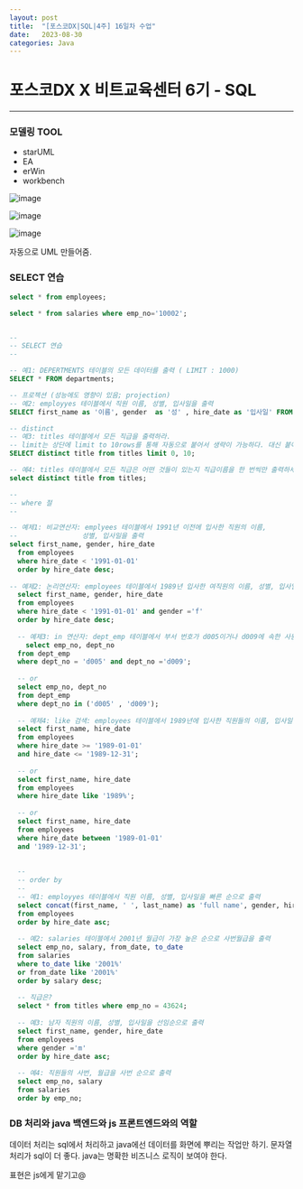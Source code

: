 ```yaml
---
layout: post
title:  "[포스코DX|SQL|4주] 16일차 수업"
date:   2023-08-30
categories: Java
---
```


# 포스코DX X 비트교육센터 6기 - SQL

---

### 모델링 TOOL

- starUML
- EA
- erWin
- workbench

![image](https://github.com/talkingOrange/talkingOrange.github.io/assets/88815795/c0688631-e867-46c3-ad30-6b22800a07da)

![image](https://github.com/talkingOrange/talkingOrange.github.io/assets/88815795/c83ee079-20e3-4df9-8a03-7f0855a8f806)

![image](https://github.com/talkingOrange/talkingOrange.github.io/assets/88815795/43d0a20e-ad40-43ee-a2f2-90b2843f7f36)

자동으로 UML 만들어줌.


### SELECT 연습

```sql
select * from employees;

select * from salaries where emp_no='10002';


--
-- SELECT 연습 
--

-- 예1: DEPERTMENTS 테이블의 모든 데이터를 출력 ( LIMIT : 1000) 
SELECT * FROM departments;

-- 프로젝션 (성능에도 영향이 있음; projection)
-- 예2: employyes 테이블에서 직원 이름, 성별, 입사일을 출력
SELECT first_name as '이름', gender  as '성' , hire_date as '입사일' FROM employees;

-- distinct 
-- 예3: titles 테이블에서 모든 직급을 출력하라.
-- limit는 상단에 limit to 10rows를 통해 자동으로 붙어서 생략이 가능하다. 대신 붙이면, 시작과 끝 index 설정 가능.
SELECT distinct title from titles limit 0, 10;

-- 예4: titles 테이블에서 모든 직급은 어떤 것들이 있는지 직급이름을 한 번씩만 출력하세요.
select distinct title from titles;

--
-- where 절
--

-- 예제1: 비교연산자: emplyees 테이블에서 1991년 이전에 입사한 직원의 이름, 
--                성별, 입사일을 출력 
select first_name, gender, hire_date
  from employees
  where hire_date < '1991-01-01'
  order by hire_date desc;
  
-- 예제2: 논리연산자: employees 테이블에서 1989년 입사한 여직원의 이름, 성별, 입사일을 출력하세요
  select first_name, gender, hire_date
  from employees
  where hire_date < '1991-01-01' and gender ='f'
  order by hire_date desc;
  
  -- 예제3: in 연산자: dept_emp 테이블에서 부서 번호가 d005이거나 d009에 속한 사원의 사번, 부서 번호를 출력
    select emp_no, dept_no
  from dept_emp
  where dept_no = 'd005' and dept_no ='d009';
  
  -- or
  select emp_no, dept_no
  from dept_emp
  where dept_no in ('d005' , 'd009');
  
  -- 예제4: like 검색: employees 테이블에서 1989년에 입사한 직원들의 이름, 입사일을 출력
  select first_name, hire_date
  from employees
  where hire_date >= '1989-01-01'
  and hire_date <= '1989-12-31';
  
  -- or
  select first_name, hire_date
  from employees
  where hire_date like '1989%';
  
  -- or
  select first_name, hire_date
  from employees
  where hire_date between '1989-01-01'
  and '1989-12-31';
  
  
  --
  -- order by
  --
  -- 예1: employyes 테이블에서 직원 이름, 성별, 입사일을 빠른 순으로 출력
  select concat(first_name, ' ', last_name) as 'full name', gender, hire_date
  from employees
  order by hire_date asc;
  
  -- 예2: salaries 테이블에서 2001년 월급이 가장 높은 순으로 사번월급을 출력
  select emp_no, salary, from_date, to_date
  from salaries
  where to_date like '2001%'
  or from_date like '2001%'
  order by salary desc;
  
  -- 직급은?
  select * from titles where emp_no = 43624;
  
  -- 예3: 남자 직원의 이름, 성별, 입사일을 선임순으로 출력
  select first_name, gender, hire_date
  from employees
  where gender ='m'
  order by hire_date asc;
  
  -- 예4: 직원들의 사번, 월급을 사번 순으로 출력
  select emp_no, salary
  from salaries
  order by emp_no;
```



### DB 처리와 java 백엔드와 js 프론트엔드와의 역할

데이터 처리는 sql에서 처리하고 java에선 데이터를 화면에 뿌리는 작업만 하기.
문자열 처리가 sql이 더 좋다.
java는 명확한 비즈니스 로직이 보여야 한다.

표현은 js에게 맡기고@


